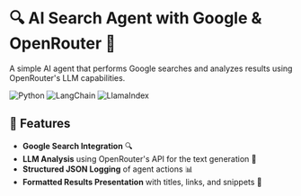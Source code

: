 # 🔍 AI Search Agent with Google & OpenRouter 🤖

A simple AI agent that performs Google searches and analyzes results using OpenRouter's LLM capabilities.

![Python](https://img.shields.io/badge/Python-3.8+-blue?logo=python)
![LangChain](https://img.shields.io/badge/LangChain-0.0.200-orange?logo=chain)
![LlamaIndex](https://img.shields.io/badge/LlamaIndex-0.8.1-green)

## 🌟 Features

- **Google Search Integration** 🔍
- **LLM Analysis** using OpenRouter's API for the text generation 🧠
- **Structured JSON Logging** of agent actions 📊
- **Formatted Results Presentation** with titles, links, and snippets 📑

